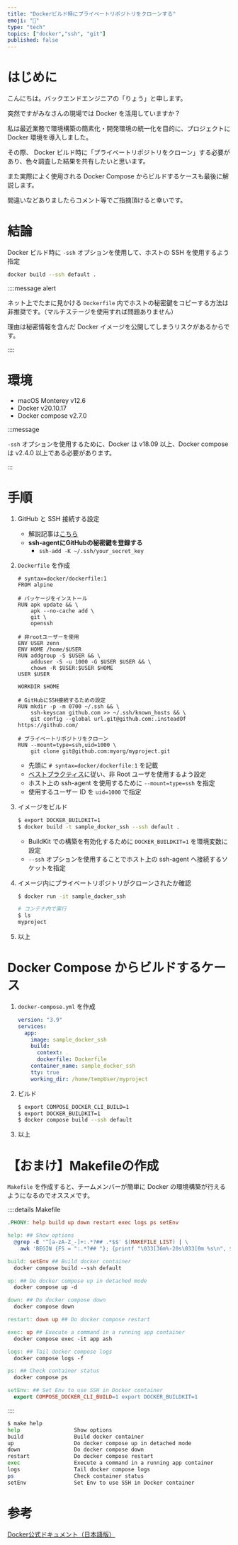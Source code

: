 ```yaml
---
title: "Dockerビルド時にプライベートリポジトリをクローンする"
emoji: "🐳"
type: "tech"
topics: ["docker","ssh", "git"]
published: false
---
```


# はじめに

こんにちは。バックエンドエンジニアの「りょう」と申します。

突然ですがみなさんの現場では Docker を活用していますか？

私は最近業務で環境構築の簡素化・開発環境の統一化を目的に、プロジェクトに Docker 環境を導入しました。

その際、 Docker ビルド時に「プライベートリポジトリをクローン」する必要があり、色々調査した結果を共有したいと思います。

また実際によく使用される Docker Compose からビルドするケースも最後に解説します。

間違いなどありましたらコメント等でご指摘頂けると幸いです。

# 結論

Docker ビルド時に `-ssh` オプションを使用して、ホストの SSH を使用するよう指定

```bash
docker build --ssh default .
```

::::message alert

ネット上でたまに見かける `Dockerfile` 内でホストの秘密鍵をコピーする方法は非推奨です。（マルチステージを使用すれば問題ありません）

理由は秘密情報を含んだ Docker イメージを公開してしまうリスクがあるからです。

::::

# 環境

- macOS Monterey v12.6
- Docker v20.10.17
- Docker compose v2.7.0

:::message

`-ssh` オプションを使用するために、Docker は v18.09 以上、Docker compose は v2.4.0 以上である必要があります。

:::

# 手順

1. GitHub と SSH 接続する設定
    - 解説記事は[こちら](https://zenn.dev/schnell/articles/0e1c2e9db5c08d)
    - **ssh-agentにGitHubの秘密鍵を登録する**
      - `ssh-add -K ~/.ssh/your_secret_key`

2. `Dockerfile` を作成

    ```Dockerfile:Dockerfile
    # syntax=docker/dockerfile:1
    FROM alpine

    # パッケージをインストール
    RUN apk update && \
        apk --no-cache add \
        git \
        openssh

    # 非rootユーザーを使用
    ENV USER zenn
    ENV HOME /home/$USER
    RUN addgroup -S $USER && \
        adduser -S -u 1000 -G $USER $USER && \
        chown -R $USER:$USER $HOME
    USER $USER

    WORKDIR $HOME

    # GitHubにSSH接続するための設定
    RUN mkdir -p -m 0700 ~/.ssh && \
        ssh-keyscan github.com >> ~/.ssh/known_hosts && \
        git config --global url.git@github.com:.insteadOf https://github.com/

    # プライベートリポジトリをクローン
    RUN --mount=type=ssh,uid=1000 \
        git clone git@github.com:myorg/myproject.git
    ```

    - 先頭に `# syntax=docker/dockerfile:1` を記載
    - [ベストプラクティス](https://docs.docker.jp/develop/develop-images/dockerfile_best-practices.html#user)に従い、非 Root ユーザを使用するよう設定
    - ホスト上の ssh-agent を使用するために `--mount=type=ssh` を指定
    - 使用するユーザー ID を `uid=1000` で指定

3. イメージをビルド

   ```bash
   $ export DOCKER_BUILDKIT=1
   $ docker build -t sample_docker_ssh --ssh default .
   ```

   - BuildKit での構築を有効化するために `DOCKER_BUILDKIT=1` を環境変数に設定
   - `--ssh` オプションを使用することでホスト上の ssh-agent へ接続するソケットを指定

4. イメージ内にプライベートリポジトリがクローンされたか確認

   ```bash
   $ docker run -it sample_docker_ssh

   # コンテナ内で実行
   $ ls
   myproject
   ```

5. 以上

# Docker Compose からビルドするケース

1. `docker-compose.yml` を作成

   ```yaml:docker-compose.yml
   version: "3.9"
   services:
     app:
       image: sample_docker_ssh
       build:
         context: .
         dockerfile: Dockerfile
       container_name: sample_docker_ssh
       tty: true
       working_dir: /home/tempUser/myproject
   ```

2. ビルド

    ```bash
    $ export COMPOSE_DOCKER_CLI_BUILD=1
    $ export DOCKER_BUILDKIT=1
    $ docker compose build --ssh default
    ```

3. 以上

# 【おまけ】Makefileの作成

`Makefile` を作成すると、チームメンバーが簡単に Docker の環境構築が行えるようになるのでオススメです。

::::details Makefile

```Makefile
.PHONY: help build up down restart exec logs ps setEnv

help: ## Show options
  @grep -E '^[a-zA-Z_-]+:.*?## .*$$' $(MAKEFILE_LIST) | \
    awk 'BEGIN {FS = ":.*?## "}; {printf "\033[36m%-20s\033[0m %s\n", $$1, $$2}'

build: setEnv ## Build docker container
  docker compose build --ssh default

up: ## Do docker compose up in detached mode
  docker compose up -d

down: ## Do docker compose down
  docker compose down

restart: down up ## Do docker compose restart

exec: up ## Execute a command in a running app container
  docker compose exec -it app ash

logs: ## Tail docker compose logs
  docker compose logs -f

ps: ## Check container status
  docker compose ps

setEnv: ## Set Env to use SSH in Docker container
  export COMPOSE_DOCKER_CLI_BUILD=1 export DOCKER_BUILDKIT=1
```

::::

```bash
$ make help
help                 Show options
build                Build docker container
up                   Do docker compose up in detached mode
down                 Do docker compose down
restart              Do docker compose restart
exec                 Execute a command in a running app container
logs                 Tail docker compose logs
ps                   Check container status
setEnv               Set Env to use SSH in Docker container
```

# 参考

[Docker公式ドキュメント（日本語版）](https://docs.docker.jp/develop/develop-images/build_enhancements.html)

